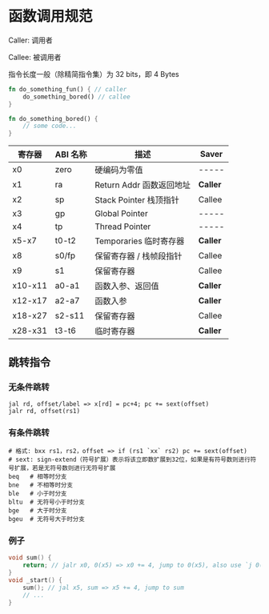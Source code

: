 # 函数调用规范

Caller: 调用者

Callee: 被调用者

指令长度一般（除精简指令集）为 32 bits，即 4 Bytes

```rust
fn do_something_fun() { // caller
	do_something_bored() // callee
}

fn do_something_bored() {
    // some code...
}
```

| 寄存器  | ABI 名称 | 描述                     | Saver      |
| ------- | -------- | ------------------------ | ---------- |
| x0      | zero     | 硬编码为零值             | -----      |
| x1      | ra       | Return Addr 函数返回地址 | **Caller** |
| x2      | sp       | Stack Pointer 栈顶指针   | Callee     |
| x3      | gp       | Global Pointer           | -----      |
| x4      | tp       | Thread Pointer           | -----      |
| x5-x7   | t0-t2    | Temporaries 临时寄存器   | **Caller** |
| x8      | s0/fp    | 保留寄存器 / 栈帧段指针  | Callee     |
| x9      | s1       | 保留寄存器               | Callee     |
| x10-x11 | a0-a1    | 函数入参、返回值         | **Caller** |
| x12-x17 | a2-a7    | 函数入参                 | **Caller** |
| x18-x27 | s2-s11   | 保留寄存器               | Callee     |
| x28-x31 | t3-t6    | 临时寄存器               | **Caller** |

## 跳转指令

### 无条件跳转

```assembly
jal rd, offset/label => x[rd] = pc+4; pc += sext(offset)
jalr rd, offset(rs1)
```

### 有条件跳转

```assembly
# 格式: bxx rs1，rs2，offset => if (rs1 `xx` rs2) pc += sext(offset)
# sext: sign-extend（符号扩展）表示将该立即数扩展到32位，如果是有符号数则进行符号扩展，若是无符号数则进行无符号扩展
beq   # 相等时分支
bne   # 不相等时分支
ble   # 小于时分支
bltu  # 无符号小于时分支
bge   # 大于时分支
bgeu  # 无符号大于时分支
```

### 例子

```c
void sum() {
    return; // jalr x0, 0(x5) => x0 += 4, jump to 0(x5), also use `j 0(x5)`
}
void _start() {
    sum(); // jal x5, sum => x5 += 4, jump to sum
    // ...
}
```
